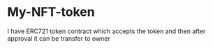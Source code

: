 # My-NFT-token
I have ERC721 token contract which accepts the token and then after approval it can be transfer to owner
